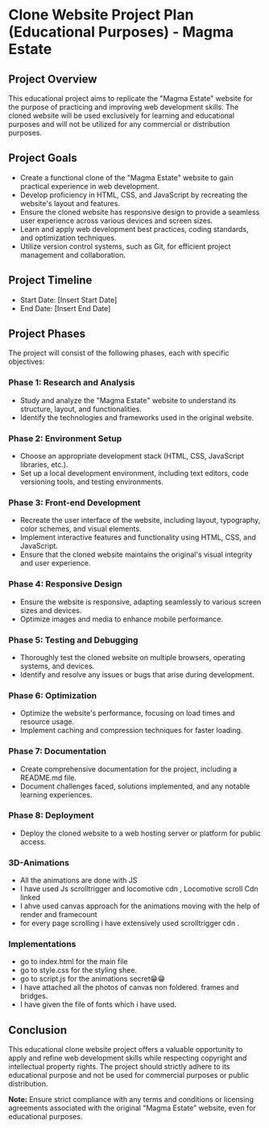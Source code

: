 # Clone Website Project Plan (Educational Purposes) - Magma Estate

## Project Overview
This educational project aims to replicate the "Magma Estate" website for the purpose of practicing and improving web development skills. The cloned website will be used exclusively for learning and educational purposes and will not be utilized for any commercial or distribution purposes.

## Project Goals
- Create a functional clone of the "Magma Estate" website to gain practical experience in web development.
- Develop proficiency in HTML, CSS, and JavaScript by recreating the website's layout and features.
- Ensure the cloned website has responsive design to provide a seamless user experience across various devices and screen sizes.
- Learn and apply web development best practices, coding standards, and optimization techniques.
- Utilize version control systems, such as Git, for efficient project management and collaboration.

## Project Timeline
- Start Date: [Insert Start Date]
- End Date: [Insert End Date]

## Project Phases
The project will consist of the following phases, each with specific objectives:

### Phase 1: Research and Analysis
- Study and analyze the "Magma Estate" website to understand its structure, layout, and functionalities.
- Identify the technologies and frameworks used in the original website.

### Phase 2: Environment Setup
- Choose an appropriate development stack (HTML, CSS, JavaScript libraries, etc.).
- Set up a local development environment, including text editors, code versioning tools, and testing environments.

### Phase 3: Front-end Development
- Recreate the user interface of the website, including layout, typography, color schemes, and visual elements.
- Implement interactive features and functionality using HTML, CSS, and JavaScript.
- Ensure that the cloned website maintains the original's visual integrity and user experience.

### Phase 4: Responsive Design
- Ensure the website is responsive, adapting seamlessly to various screen sizes and devices.
- Optimize images and media to enhance mobile performance.

### Phase 5: Testing and Debugging
- Thoroughly test the cloned website on multiple browsers, operating systems, and devices.
- Identify and resolve any issues or bugs that arise during development.

### Phase 6: Optimization
- Optimize the website's performance, focusing on load times and resource usage.
- Implement caching and compression techniques for faster loading.

### Phase 7: Documentation
- Create comprehensive documentation for the project, including a README.md file.
- Document challenges faced, solutions implemented, and any notable learning experiences.

### Phase 8: Deployment
- Deploy the cloned website to a web hosting server or platform for public access.

### 3D-Animations
- All the animations are done with JS
- I have used Js scrolltrigger and locomotive cdn , Locomotive scroll Cdn linked
- I ahve used canvas approach for the animations moving with the help of render and framecount
- for every page scrolling i have extensively used scrolltrigger cdn .

### Implementations
- go to index.html for the main file
- go to style.css for the styling shee.
- go to script.js for the animations secret😁😁
- I have attached all the photos of canvas non foldered. frames and bridges.
- I have given the file of fonts which i have used.

## Conclusion
This educational clone website project offers a valuable opportunity to apply and refine web development skills while respecting copyright and intellectual property rights. The project should strictly adhere to its educational purpose and not be used for commercial purposes or public distribution.

**Note:** Ensure strict compliance with any terms and conditions or licensing agreements associated with the original "Magma Estate" website, even for educational purposes.

